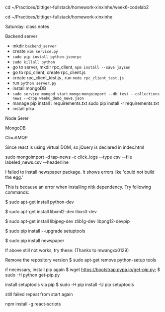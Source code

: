 cd ~/Practices/bittiger-fullstack/homework-xinxinhe/week6-codelab2

cd ~/Practices/bittiger-fullstack/homework-xinxinhe



Saturday: class notes 

Backend server
- mkdir `backend_server`
- create `vim service.py`
- `sudo pip install python-jsonrpc`
- `sudo killall python`
- go to server, mkdir rpc_client, `npm install --save jayson`
- go to rpc_client, create rpc_client.js
- create rpc_client_test.js , run `node rpc_client_test.js`
- run `python server.py`
- install mongoDB
- `sudo service mongod start`   `mongo`  `mongoimport --db test --collections news --drop week6_demo_news.json`
- manage pip install : requirements.txt   sudo pip install -r requirements.txt
- install pika



Node Serer 

MongoDB

ClouAMQP


Since react is using virtual DOM, so jQuery is declared in index.html

sudo mongoimport -d tap-news -c click_logs --type csv --file labeled_news.csv --headerline

I failed to install newspaper package. It shows errors like 'could not build the egg.'

This is because an error when installing nltk dependency. Try following commands:

$ sudo apt-get install python-dev

$ sudo apt-get install libxml2-dev libxslt-dev

$ sudo apt-get install libjpeg-dev zlib1g-dev libpng12-devpip

$ sudo pip install --upgrade setuptools

$ sudo pip install newspaper

If above still not works, try these: (Thanks to mwangxx0129)

Remove the repository version $ sudo apt-get remove python-setup tools

if necessary, install pip again $ wget https://bootstrap.pypa.io/get-pip.py; $ sudo -H python get-pip.py

install setuptools via pip $ sudo -H pip install -U pip setuptools

still failed repeat from start again



npm install -g react-scripts